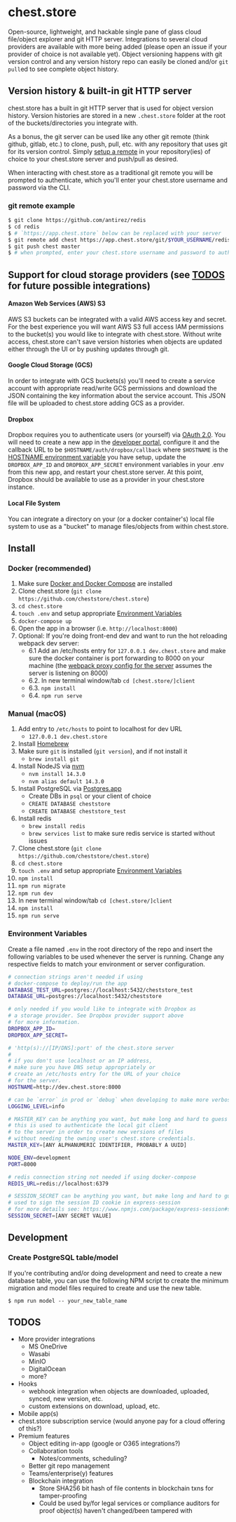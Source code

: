 # chest.store

Open-source, lightweight, and hackable single pane of glass cloud file/object explorer
and git HTTP server. Integrations to several cloud providers
are available with more being added (please open an issue if your provider
of choice is not available yet). Object versioning happens
with git version control and any version history repo can
easily be cloned and/or `git pull`ed to see complete object history.

## Version history & built-in git HTTP server

chest.store has a built in git HTTP server that is used for object version history.
Version histories are stored in a new `.chest.store` folder at the root of the
buckets/directories you integrate with.

As a bonus, the git server can be used like any other git remote
(think github, gitlab, etc.) to clone, push, pull, etc. with any
repository that uses git for its version control. Simply
[setup a remote](https://github.com/cheststore/chest.store#git-remote-example)
in your repository(ies) of choice to your chest.store server and push/pull
as desired.

When interacting with chest.store as a traditional git remote you will be
prompted to authenticate, which you'll enter your chest.store
username and password via the CLI.

### git remote example

```sh
$ git clone https://github.com/antirez/redis
$ cd redis
$ # `https://app.chest.store` below can be replaced with your server
$ git remote add chest https://app.chest.store/git/$YOUR_USERNAME/redis
$ git push chest master
$ # when prompted, enter your chest.store username and password to authenticate
```

## Support for cloud storage providers (see [TODOS](#TODOS) for future possible integrations)

#### Amazon Web Services (AWS) S3

AWS S3 buckets can be integrated with a valid AWS access key and secret.
For the best experience you will want AWS S3 full access IAM permissions to the
bucket(s) you would like to integrate with chest.store. Without write access,
chest.store can't save version histories when objects are updated either through
the UI or by pushing updates through git.

<!-- ![AWS S3 Full Access](https://user-images.githubusercontent.com/13718950/82766574-37132400-9dee-11ea-9b8a-58087425c9a4.png) -->

#### Google Cloud Storage (GCS)

In order to integrate with GCS buckets(s) you'll need to create a service account
with appropriate read/write GCS permissions and download the JSON containing the
key information about the service account. This JSON file will be uploaded to
chest.store adding GCS as a provider.

#### Dropbox

Dropbox requires you to authenticate users (or yourself) via
[OAuth 2.0](https://www.dropbox.com/developers/reference/oauth-guide).
You will need to create a new app in the [developer portal](https://www.dropbox.com/developers/apps),
configure it and the callback URL to be `$HOSTNAME/auth/dropbox/callback` where `$HOSTNAME` is the
[HOSTNAME environment variable](#Environment-Variables) you have setup,
update the `DROPBOX_APP_ID` and `DROPBOX_APP_SECRET` environment variables in your .env
from this new app, and restart your chest.store server. At this point, Dropbox
should be available to use as a provider in your chest.store instance.

#### Local File System

You can integrate a directory on your (or a docker container's)
local file system to use as a "bucket" to manage files/objects
from within chest.store.

## Install

### Docker (recommended)

1. Make sure [Docker and Docker Compose](https://docs.docker.com/engine/install) are installed
2. Clone chest.store (`git clone https://github.com/cheststore/chest.store`)
3. `cd chest.store`
4. `touch .env` and setup appropriate [Environment Variables](#Environment-Variables)
5. `docker-compose up`
6. Open the app in a browser (i.e. `http://localhost:8000`)
7. Optional: If you're doing front-end dev and want to run the hot reloading webpack dev server:
   - 6.1 Add an /etc/hosts entry for `127.0.0.1 dev.chest.store` and make sure the docker container is port forwarding to 8000 on your machine (the [webpack proxy config for the server](https://github.com/cheststore/chest.store/blob/master/client/vue.config.js#L12) assumes the server is listening on 8000)
   - 6.2. In new terminal window/tab `cd [chest.store/]client`
   - 6.3. `npm install`
   - 6.4. `npm run serve`

### Manual (macOS)

1. Add entry to `/etc/hosts` to point to localhost for dev URL
   - `127.0.0.1 dev.chest.store`
2. Install [Homebrew](https://brew.sh/)
3. Make sure `git` is installed (`git version`), and if not install it
   - `brew install git`
4. Install NodeJS via [nvm](https://github.com/nvm-sh/nvm)
   - `nvm install 14.3.0`
   - `nvm alias default 14.3.0`
5. Install PostgreSQL via [Postgres.app](https://postgresapp.com/)
   - Create DBs in `psql` or your client of choice
   - `CREATE DATABASE cheststore`
   - `CREATE DATABASE cheststore_test`
6. Install redis
   - `brew install redis`
   - `brew services list` to make sure redis service is started without issues
7. Clone chest.store (`git clone https://github.com/cheststore/chest.store`)
8. `cd chest.store`
9. `touch .env` and setup appropriate [Environment Variables](#Environment-Variables)
10. `npm install`
11. `npm run migrate`
12. `npm run dev`
13. In new terminal window/tab `cd [chest.store/]client`
14. `npm install`
15. `npm run serve`

### Environment Variables

Create a file named `.env` in the root directory of the repo and insert
the following variables to be used whenever the server is running. Change
any respective fields to match your environment or server configuration.

```sh
# connection strings aren't needed if using
# docker-compose to deploy/run the app
DATABASE_TEST_URL=postgres://localhost:5432/cheststore_test
DATABASE_URL=postgres://localhost:5432/cheststore

# only needed if you would like to integrate with Dropbox as
# a storage provider. See Dropbox provider support above
# for more information.
DROPBOX_APP_ID=
DROPBOX_APP_SECRET=

# 'http(s)://[IP/DNS]:port' of the chest.store server
#
# if you don't use localhost or an IP address,
# make sure you have DNS setup appropriately or
# create an /etc/hosts entry for the URL of your choice
# for the server.
HOSTNAME=http://dev.chest.store:8000

# can be `error` in prod or `debug` when developing to make more verbose
LOGGING_LEVEL=info

# MASTER_KEY can be anything you want, but make long and hard to guess (i.e. a UUID)
# this is used to authenticate the local git client
# to the server in order to create new versions of files
# without needing the owning user's chest.store credentials.
MASTER_KEY=[ANY ALPHANUMERIC IDENTIFIER, PROBABLY A UUID]

NODE_ENV=development
PORT=8000

# redis connection string not needed if using docker-compose
REDIS_URL=redis://localhost:6379

# SESSION_SECRET can be anything you want, but make long and hard to guess (i.e. a UUID)
# used to sign the session ID cookie in express-session
# for more details see: https://www.npmjs.com/package/express-session#secret
SESSION_SECRET=[ANY SECRET VALUE]
```

## Development

### Create PostgreSQL table/model

If you're contributing and/or doing development and need
to create a new database table, you can use the following
NPM script to create the minimum migration and model files
required to create and use the new table.

`$ npm run model -- your_new_table_name`

## TODOS

- More provider integrations
  - MS OneDrive
  - Wasabi
  - MinIO
  - DigitalOcean
  - more?
- Hooks
  - webhook integration when objects are downloaded, uploaded, synced, new version, etc.
  - custom extensions on download, upload, etc.
- Mobile app(s)
- chest.store subscription service (would anyone pay for a cloud offering of this?)
- Premium features
  - Object editing in-app (google or O365 integrations?)
  - Collaboration tools
    - Notes/comments, scheduling?
  - Better git repo management
  - Teams/enterprise(y) features
  - Blockchain integration
    - Store SHA256 bit hash of file contents in blockchain txns for tamper-proofing
    - Could be used by/for legal services or compliance auditors for proof object(s) haven't changed/been tampered with

